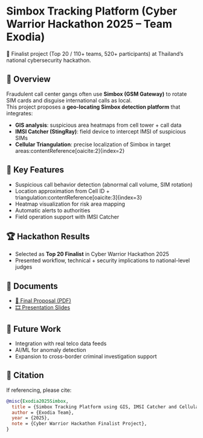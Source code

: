 # Simbox Tracking Platform (Cyber Warrior Hackathon 2025 – Team Exodia)

🚀 Finalist project (Top 20 / 110+ teams, 520+ participants) at Thailand’s national cybersecurity hackathon.

## 📌 Overview
Fraudulent call center gangs often use **Simbox (GSM Gateway)** to rotate SIM cards and disguise international calls as local.  
This project proposes a **geo-locating Simbox detection platform** that integrates:

- **GIS analysis**: suspicious area heatmaps from cell tower + call data
- **IMSI Catcher (StingRay)**: field device to intercept IMSI of suspicious SIMs
- **Cellular Triangulation**: precise localization of Simbox in target areas:contentReference[oaicite:2]{index=2}

## 🔑 Key Features
- Suspicious call behavior detection (abnormal call volume, SIM rotation)
- Location approximation from Cell ID + triangulation:contentReference[oaicite:3]{index=3}
- Heatmap visualization for risk area mapping
- Automatic alerts to authorities
- Field operation support with IMSI Catcher

## 🏆 Hackathon Results
- Selected as **Top 20 Finalist** in Cyber Warrior Hackathon 2025  
- Presented workflow, technical + security implications to national-level judges

## 📄 Documents
- [📑 Final Proposal (PDF)](docs/Exodia_Team_Final.pdf)  
- [🎞️ Presentation Slides](docs/Exodia_Presentation.pdf)

## 🔬 Future Work
- Integration with real telco data feeds
- AI/ML for anomaly detection
- Expansion to cross-border criminal investigation support

## 📜 Citation
If referencing, please cite:

```bibtex
@misc{Exodia2025Simbox,
  title = {Simbox Tracking Platform using GIS, IMSI Catcher and Cellular Triangulation},
  author = {Exodia Team},
  year = {2025},
  note = {Cyber Warrior Hackathon Finalist Project},
}
